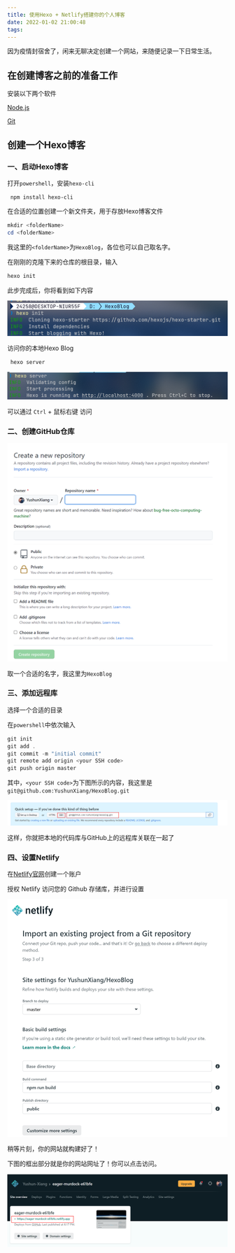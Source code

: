 ```yaml
---
title: 使用Hexo + Netlify搭建你的个人博客
date: 2022-01-02 21:00:48
tags:
---
```


因为疫情封宿舍了，闲来无聊决定创建一个网站，来随便记录一下日常生活。



## 在创建博客之前的准备工作

安装以下两个软件

[Node.js](https://nodejs.org/en/)

[Git](https://git-scm.com/book/en/v2/Getting-Started-Installing-Git)


## 创建一个Hexo博客

### 一、启动Hexo博客



打开`powershell`，安装`hexo-cli`

```
 npm install hexo-cli
```



在合适的位置创建一个新文件夹，用于存放Hexo博客文件

``` powershell
mkdir <folderName>
cd <folderName>
```

我这里的`<folderName>`为`HexoBlog`，各位也可以自己取名字。



在刚刚的克隆下来的仓库的根目录，输入

``` powershell
hexo init
```

此步完成后，你将看到如下内容

![image-20220102210432168](使用Hexo-Netlify搭建你的个人博客/image-20220102210432168.png)



访问你的本地Hexo Blog

``` powershell
 hexo server
```

![image-20220102175430091](使用Hexo-Netlify搭建你的个人博客/image-20220102175430091.png)

可以通过 `Ctrl` + 鼠标右键 访问



### 二、创建GitHub仓库

![image-20220102172443485](使用Hexo-Netlify搭建你的个人博客/image-20220102172443485.png)



取一个合适的名字，我这里为`HexoBlog`



### 三、添加远程库

选择一个合适的目录

在`powershell`中依次输入

``` powershell
git init
git add .
git commit -m "initial commit"
git remote add origin <your SSH code>
git push origin master
```



其中，`<your SSH code>`为下图所示的内容，我这里是`git@github.com:YushunXiang/HexoBlog.git`

![image-20220102172957834](使用Hexo-Netlify搭建你的个人博客/image-20220102172957834.png)

这样，你就把本地的代码库与GitHub上的远程库关联在一起了



### 四、设置Netlify

在[Netlify官网](https://www.netlify.com/)创建一个账户



授权 Netlify 访问您的 Github 存储库，并进行设置

![image-20220102181627363](使用Hexo-Netlify搭建你的个人博客/image-20220102181627363.png)



稍等片刻，你的网站就构建好了！

下图的框出部分就是你的网站网址了！你可以点击访问。

![image-20220102182225569](使用Hexo-Netlify搭建你的个人博客/image-20220102182225569.png)


